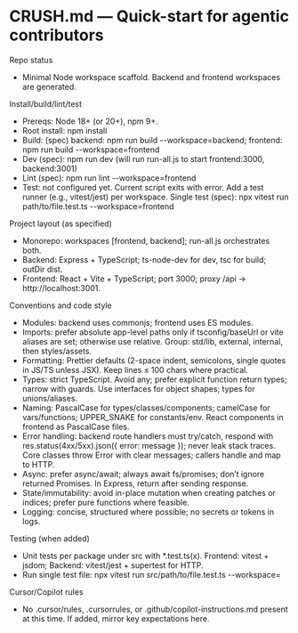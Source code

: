 # CRUSH.md — Quick-start for agentic contributors

Repo status
- Minimal Node workspace scaffold. Backend and frontend workspaces are generated.

Install/build/lint/test
- Prereqs: Node 18+ (or 20+), npm 9+.
- Root install: npm install
- Build: (spec) backend: npm run build --workspace=backend; frontend: npm run build --workspace=frontend
- Dev (spec): npm run dev (will run run-all.js to start frontend:3000, backend:3001)
- Lint (spec): npm run lint --workspace=frontend
- Test: not configured yet. Current script exits with error. Add a test runner (e.g., vitest/jest) per workspace. Single test (spec): npx vitest run path/to/file.test.ts --workspace=frontend

Project layout (as specified)
- Monorepo: workspaces [frontend, backend]; run-all.js orchestrates both.
- Backend: Express + TypeScript; ts-node-dev for dev, tsc for build; outDir dist.
- Frontend: React + Vite + TypeScript; port 3000; proxy /api -> http://localhost:3001.

Conventions and code style
- Modules: backend uses commonjs; frontend uses ES modules.
- Imports: prefer absolute app-level paths only if tsconfig/baseUrl or vite aliases are set; otherwise use relative. Group: std/lib, external, internal, then styles/assets.
- Formatting: Prettier defaults (2-space indent, semicolons, single quotes in JS/TS unless JSX). Keep lines ≤ 100 chars where practical.
- Types: strict TypeScript. Avoid any; prefer explicit function return types; narrow with guards. Use interfaces for object shapes; types for unions/aliases.
- Naming: PascalCase for types/classes/components; camelCase for vars/functions; UPPER_SNAKE for constants/env. React components in frontend as PascalCase files.
- Error handling: backend route handlers must try/catch, respond with res.status(4xx/5xx).json({ error: message }); never leak stack traces. Core classes throw Error with clear messages; callers handle and map to HTTP.
- Async: prefer async/await; always await fs/promises; don’t ignore returned Promises. In Express, return after sending response.
- State/immutability: avoid in-place mutation when creating patches or indices; prefer pure functions where feasible.
- Logging: concise, structured where possible; no secrets or tokens in logs.

Testing (when added)
- Unit tests per package under src with *.test.ts(x). Frontend: vitest + jsdom; Backend: vitest/jest + supertest for HTTP.
- Run single test file: npx vitest run src/path/to/file.test.ts --workspace=<pkg>

Cursor/Copilot rules
- No .cursor/rules, .cursorrules, or .github/copilot-instructions.md present at this time. If added, mirror key expectations here.
